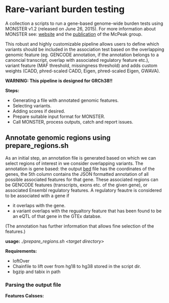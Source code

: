 # Rare-variant burden testing

A collection a scripts to run a gene-based genome-wide burden tests using MONSTER v1.2 (released on June 26, 2015). For more information about MONSTER see: [website](http://www.stat.uchicago.edu/~mcpeek/software/MONSTER/) and the [publication](http://onlinelibrary.wiley.com/doi/10.1002/gepi.21775/abstract) of the McPeak group.


This robust and highly customizable pipeline allows users to define which variants should be included in the association test based on the overlapping genomic feature (eg. GENCODE annotation, if the annotation belongs to a canoncial transcript, overlap with associated regulatory feature etc.), variant feature (MAF threshold, missingness threshold) and adds custom weights (CADD, phred-scaled CADD, Eigen, phred-scaled Eigen, GWAVA).

**WARNING: This pipeline is designed for GRCh38!!**

__Steps:__

* Generating a file with annotated genomic features.
* Selecting variants.
* Adding scores if desired.
* Prepare suitable input format for MONSTER.
* Call MONSTER, process outputs, catch and report issues.

## Annotate genomic regions using **prepare_regions.sh**

As an initial step, an annotation file is generated based on which we can select regions of interest in we consider overlapping variants. The annotation is gene based: the output [bed](http://www.ensembl.org/info/website/upload/bed.html) file has the coordinates of the genes, the 5th column contains the JSON formatted annotation of all possible associated features for that gene. These associated regions can be GENCODE features (transcripts, exons etc. of the given gene), or associated Ensembl regulatory features. A regulatory feautre is considered to be associated with a gene if

* it overlaps with the gene.
* a variant overlaps with the regualtory feature that has been found to be an eQTL of that gene in the GTEx databse.

(The annotation has further information that allows fine selection of the features.)

**usage:** *./prepare_regions.sh \<target directory\>*

**Requirements:**

* loftOver
* Chainfile to lift over from hg18 to hg38 stored in the script dir.
* bgzip and tabix in path

### Parsing the output file

**Features Calsses:**
